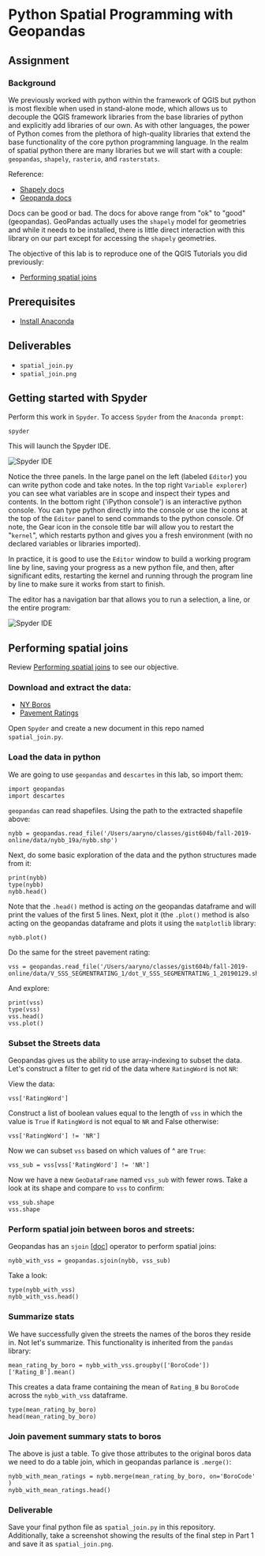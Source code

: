 # Python Spatial Programming with Geopandas
## Assignment

### Background
We previously worked with python within the framework of QGIS but python is most flexible when used in stand-alone mode, which allows us to decouple the QGIS framework libraries from the base libraries of python and explicitly add libraries of our own. As with other languages, the power of Python comes from the plethora of high-quality libraries that extend the base functionality of the core python programming language. In the realm of spatial python there are many libraries but we will start with a couple: `geopandas`, `shapely`, `rasterio`, and `rasterstats`.

Reference:
- [Shapely docs](https://shapely.readthedocs.io/en/stable/manual.html)
- [Geopanda docs](http://geopandas.org/)

Docs can be good or bad. The docs for above range from "ok" to "good" (geopandas).
GeoPandas actually uses the `shapely` model for geometries and while it needs to be installed, there is little direct
interaction with this library on our part except for accessing the `shapely` geometries.

The objective of this lab is to reproduce one of the QGIS Tutorials you did previously:
- [Performing spatial joins](http://www.qgistutorials.com/en/docs/3/performing_spatial_joins.html)

## Prerequisites
- [Install Anaconda](https://www.anaconda.com/products/individual)

## Deliverables
- `spatial_join.py`
- `spatial_join.png`

## Getting started with Spyder
Perform this work in `Spyder`. To access `Spyder` from the `Anaconda prompt`:
```
spyder
```
This will launch the Spyder IDE. 
 
 ![Spyder IDE](spyder-splash.png)
 
Notice the three panels. In the large panel on the left (labeled `Editor`) you can write python code and take notes. In the 
top right `Variable explorer`) you can see what variables are in scope and inspect their types and contents. In the bottom 
right ('iPython console') is an interactive python console. You can type python directly into the console or use the icons 
at the top of the `Editor` panel to send commands to the python console. Of note, the Gear icon in the console title bar
will allow you to restart the "`kernel`", which restarts python and gives you a fresh environment (with no declared 
variables or libraries imported).

In practice, it is good to use the `Editor` window to build a working program line by line, saving your progress as a new
python file, and then, after significant edits, restarting the kernel and running through the program line by line to make 
sure it works from start to finish.

The editor has a navigation bar that allows you to run a selection, a line, or the entire program:

![Spyder IDE](spyder-editor-navbar.png)

## Performing spatial joins
Review [Performing spatial joins](http://www.qgistutorials.com/en/docs/3/performing_spatial_joins.html) to see our objective. 

### Download and extract the data:

- [NY Boros](http://www.qgistutorials.com/downloads/nybb_19a.zip)
- [Pavement Ratings](http://www.qgistutorials.com/downloads/V_SSS_SEGMENTRATING_1.zip)

Open `Spyder` and create a new document in this repo named `spatial_join.py`.

### Load the data in python
We are going to use `geopandas` and `descartes` in this lab, so import them:
```
import geopandas
import descartes
```
`geopandas` can read shapefiles. Using the path to the extracted shapefile above:
```
nybb = geopandas.read_file('/Users/aaryno/classes/gist604b/fall-2019-online/data/nybb_19a/nybb.shp')
```
Next, do some basic exploration of the data and the python structures made from it:
```
print(nybb)
type(nybb)
nybb.head()
```
Note that the `.head()` method is acting _on_ the geopandas dataframe and will print the values of the first 5 lines. Next, plot it (the `.plot()` method is also acting on the geopandas dataframe and plots it using the `matplotlib` library:
```
nybb.plot()
```
Do the same for the street pavement rating:
```
vss = geopandas.read_file('/Users/aaryno/classes/gist604b/fall-2019-online/data/V_SSS_SEGMENTRATING_1/dot_V_SSS_SEGMENTRATING_1_20190129.shp')
```
And explore:
```
print(vss)
type(vss)
vss.head()
vss.plot()
```

### Subset the Streets data
Geopandas gives us the ability to use array-indexing to subset the data. Let's construct a filter to get rid of the data where `RatingWord` is not `NR`:

View the data:
```
vss['RatingWord']
```
Construct a list of boolean values equal to the length of `vss` in which the value is `True` if `RatingWord` is not equal to `NR` and False otherwise:
```
vss['RatingWord'] != 'NR']
```
Now we can subset `vss` based on which values of ^ are `True`:
```
vss_sub = vss[vss['RatingWord'] != 'NR']
```
Now we have a new `GeoDataFrame` named `vss_sub` with fewer rows. Take a look at its shape and compare to `vss` to confirm:
```
vss_sub.shape
vss.shape
```
### Perform spatial join between boros and streets:
Geopandas has an `sjoin` [[doc](http://geopandas.org/reference/geopandas.sjoin.html)] operator to perform spatial joins:
```
nybb_with_vss = geopandas.sjoin(nybb, vss_sub)
```
Take a look:
```
type(nybb_with_vss)
nybb_with_vss.head()
```

### Summarize stats
We have successfully given the streets the names of the boros they reside in. Not let's summarize. This functionality is
inherited from the `pandas` library:

```
mean_rating_by_boro = nybb_with_vss.groupby(['BoroCode'])['Rating_B'].mean()
```

This creates a data frame containing the mean of `Rating_B` bu `BoroCode` across the `nybb_with_vss` dataframe.
```
type(mean_rating_by_boro)
head(mean_rating_by_boro)
```

### Join pavement summary stats to boros
The above is just a table. To give those attributes to the original boros data we need to do a table join, which in 
geopandas parlance is `.merge()`:
```
nybb_with_mean_ratings = nybb.merge(mean_rating_by_boro, on='BoroCode' )
nybb_with_mean_ratings.head()
```

### Deliverable
Save your final python file as `spatial_join.py` in this repository. Additionally, take a screenshot showing the results
of the final step in Part 1 and save it as `spatial_join.png`.
